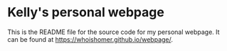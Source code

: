 # Kelly's personal webpage

This is the README file for the source code for my personal webpage. It can be found at <https://whoishomer.github.io/webpage/>.  

